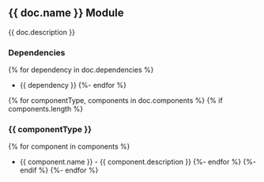 ## {{ doc.name }} Module

{{ doc.description }}

### Dependencies
{% for dependency in doc.dependencies %}
* {{ dependency }}
{%- endfor %}

{% for componentType, components in doc.components %}
{% if components.length %}
### {{ componentType }}
{% for component in components %}
* {{ component.name }} - {{ component.description }}
{%- endfor %}
{%- endif %}
{%- endfor %}
